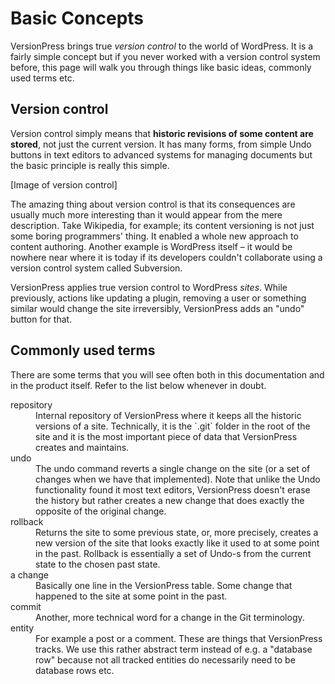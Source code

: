# Basic Concepts #

VersionPress brings true *version control* to the world of WordPress. It is a fairly simple concept but if you never worked with a version control system before, this page will walk you through things like basic ideas, commonly used terms etc. 


## Version control ##

Version control simply means that **historic revisions of some content are stored**, not just the current version. It has many forms, from simple Undo buttons in text editors to advanced systems for managing documents but the basic principle is really this simple.

[Image of version control]

The amazing thing about version control is that its consequences are usually much more interesting than it would appear from the mere description. Take Wikipedia, for example; its content versioning is not just some boring programmers' thing. It enabled a whole new approach to content authoring. Another example is WordPress itself – it would be nowhere near where it is today if its developers couldn't collaborate using a version control system called Subversion.     

VersionPress applies true version control to WordPress *sites*. While previously, actions like updating a plugin, removing a user or something similar would change the site irreversibly, VersionPress adds an "undo" button for that.


## Commonly used terms ##

There are some terms that you will see often both in this documentation and in the product itself. Refer to the list below whenever in doubt.

<dl>

<dt>repository</dt>
<dd>Internal repository of VersionPress where it keeps all the historic versions of a site. Technically, it is the `.git` folder in the root of the site and it is the most important piece of data that VersionPress creates and maintains.</dd>

<dt>undo</dt>
<dd>The undo command reverts a single change on the site (or a set of changes when we have that implemented). Note that unlike the Undo functionality found it most text editors, VersionPress doesn't erase the history but rather creates a new change that does exactly the opposite of the original change.</dd>

<dt>rollback</dt>
<dd>Returns the site to some previous state, or, more precisely, creates a new version of the site that looks exactly like it used to at some point in the past. Rollback is essentially a set of Undo-s from the current state to the chosen past state.</dd>

<dt>a change</dt>
<dd>Basically one line in the VersionPress table. Some change that happened to the site at some point in the past.</dd>

<dt>commit</dt>
<dd>Another, more technical word for a change in the Git terminology.</dd>

<dt>entity</dt>
<dd>For example a post or a comment. These are things that VersionPress tracks. We use this rather abstract term instead of e.g. a "database row" because not all tracked entities do necessarily need to be database rows etc.</dd>

</dl>

